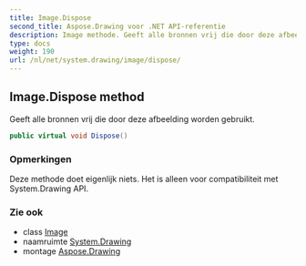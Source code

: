 ```yaml
---
title: Image.Dispose
second_title: Aspose.Drawing voor .NET API-referentie
description: Image methode. Geeft alle bronnen vrij die door deze afbeelding worden gebruikt.
type: docs
weight: 190
url: /nl/net/system.drawing/image/dispose/
---
```

## Image.Dispose method

Geeft alle bronnen vrij die door deze afbeelding worden gebruikt.

```csharp
public virtual void Dispose()
```

### Opmerkingen

Deze methode doet eigenlijk niets. Het is alleen voor compatibiliteit met System.Drawing API.

### Zie ook

* class [Image](../)
* naamruimte [System.Drawing](../../image/)
* montage [Aspose.Drawing](../../../)



